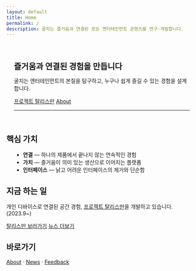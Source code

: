 ```yaml
---
layout: default
title: Home
permalink: /
description: 굴지는 즐거움과 연결된 모든 엔터테인먼트 콘텐츠를 연구·개발합니다.
---
```


<section class="hero hero--compact bg-brand-gradient" style="border-radius: 16px; padding: 1rem 1.25rem;">
  <h1 class="text-gradient heading-accent">즐거움과 연결된 경험을 만듭니다</h1>
  <p>굴지는 엔터테인먼트의 본질을 탐구하고, 누구나 쉽게 즐길 수 있는 경험을 설계합니다.</p>
  <p class="intro-actions">
  <a class="btn btn--alt-gradient" href="/Talisman/">프로젝트 탈리스만</a>
  <a class="btn btn--outline" href="/about/">About</a>
  </p>
  <hr>
</section>

<section>
  <h2>핵심 가치</h2>
  <ul>
    <li><strong>연결</strong> — 하나의 제품에서 끝나지 않는 연속적인 경험</li>
    <li><strong>가치</strong> — 즐거움이 의미 있는 생산으로 이어지는 플랫폼</li>
    <li><strong>인터페이스</strong> — 낡고 어려운 인터페이스의 제거와 단순함</li>
  </ul>
</section>

<section>
  <h2>지금 하는 일</h2>
  <p>개인 디바이스로 연결된 공간 경험, <a href="/Talisman/">프로젝트 탈리스만</a>을 개발하고 있습니다. (2023.9~)</p>
  <p class="intro-actions">
    <a class="btn" href="/Talisman/">탈리스만 보러가기</a>
    <a class="btn btn--outline" href="/news/">뉴스 더보기</a>
  </p>
</section>

<section>
  <h2>바로가기</h2>
  <p>
    <a href="/about/">About</a> · <a href="/news/">News</a> · <a href="/feedback/">Feedback</a>
  </p>
</section>

<style>
.hero--compact { margin-bottom: 0; }
.hero--compact h1 { margin-bottom: .25rem; }
section + section { margin-top: 1.5rem; }
ul { margin: .5rem 0 0 1.25rem; }
</style>
